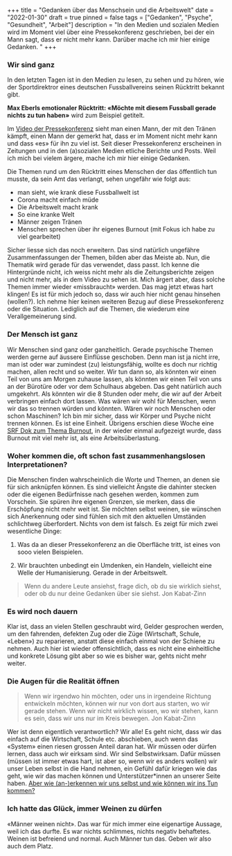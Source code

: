 +++
title = "Gedanken über das Menschsein und die Arbeitswelt"
date = "2022-01-30"
draft = true
pinned = false
tags = ["Gedanken", "Psyche", "Gesundheit", "Arbeit"]
description = "In den Medien und sozialen Medien wird im Moment viel über eine Pressekonferenz geschrieben, bei der ein Mann sagt, dass er nicht mehr kann. Darüber mache ich mir hier einige Gedanken. "
+++
### Wir sind ganz

In den letzten Tagen ist in den Medien zu lesen, zu sehen und zu hören, wie der Sportdirektror eines deutschen Fussballvereins seinen Rücktritt bekannt gibt. 

**Max Eberls emotionaler Rücktritt: «Möchte mit diesem Fussball gerade nichts zu tun haben»** wird zum Beispiel getitelt.

Im [Video der Pressekonferenz](https://www.watson.ch/sport/fussball/733102435-max-eberl-tritt-mit-emotionaler-pressekonferenz-bei-gladbach-zurueck) sieht man einen Mann, der mit den Tränen kämpft, einen Mann der gemerkt hat, dass er im Moment nicht mehr kann und dass «es» für ihn zu viel ist. Seit dieser Pressekonferenz erscheinen in Zeitungen und in den (a)sozialen Medien etliche Berichte und Posts. Weil ich mich bei vielem ärgere, mache ich mir hier einige Gedanken. 

Die Themen rund um den Rücktritt eines Menschen der das öffentlich tun musste, da sein Amt das verlangt, sehen ungefähr wie folgt aus:

* man sieht, wie krank diese Fussballwelt ist
* Corona macht einfach müde
* Die Arbeitswelt macht krank
* So eine kranke Welt
* Männer zeigen Tränen
* Menschen sprechen über ihr eigenes Burnout (mit Fokus ich habe zu viel gearbeitet)

Sicher liesse sich das noch erweitern. Das sind natürlich ungefähre Zusammenfassungen der Themen, bilden aber das Meiste ab. Nun, die Thematik wird gerade für das verwendet, dass passt. Ich kenne die Hintergründe nicht, ich weiss nicht mehr als die Zeitungsberichte zeigen und nicht mehr, als in dem Video zu sehen ist. Mich ärgert aber, dass solche Themen immer wieder «missbraucht» werden. Das mag jetzt etwas hart klingen! Es ist für mich jedoch so, dass wir auch hier nicht genau hinsehen (wollen?). Ich nehme hier keinen weiteren Bezug auf diese Pressekonferenz oder die Situation. Lediglich auf die Themen, die wiederum eine Verallgemeinerung sind. 

### Der Mensch ist ganz

Wir Menschen sind ganz oder ganzheitlich. Gerade psychische Themen werden gerne auf äussere Einflüsse geschoben. Denn man ist ja nicht irre, man ist oder war zumindest (zu) leistungsfähig, wollte es doch nur richtig machen, allen recht und so weiter. Wir tun dann so, als könnten wir einen Teil von uns am Morgen zuhause lassen, als könnten wir einen Teil von uns an der Bürotüre oder vor dem Schulhaus abgeben. Das geht natürlich auch umgekehrt. Als könnten wir die 8 Stunden oder mehr, die wir auf der Arbeit verbringen einfach dort lassen. Was wären wir wohl für Menschen, wenn wir das so trennen würden und könnten. Wären wir noch Menschen oder schon Maschinen? Ich bin mir sicher, dass wir Körper und Psyche nicht trennen können. Es ist eine Einheit. Übrigens erschien diese Woche eine [SRF Dok zum Thema Burnout](https://www.srf.ch/play/tv/dok/video/die-burnout-gesellschaft?urn=urn:srf:video:1bd2f0e7-fb8a-4c03-a848-ac96c37df992), in der wieder einmal aufgezeigt wurde, dass Burnout mit viel mehr ist, als eine Arbeitsüberlastung. 

### Woher kommen die, oft schon fast zusammenhangslosen Interpretationen?

Die Menschen finden wahrscheinlich die Worte und Themen, an denen sie für sich anknüpfen können. Es sind vielleicht Ängste die dahinter stecken oder die eigenen Bedürfnisse nach gesehen werden, kommen zum Vorschein. Sie spüren ihre eigenen Grenzen, sie merken, dass die Erschöpfung nicht mehr weit ist. Sie möchten selbst weinen, sie wünschen sich Anerkennung oder sind fühlen sich mit den aktuellen Umständen schlichtweg überfordert. Nichts von dem ist falsch. Es zeigt für mich zwei wesentliche Dinge:

1. Was da an dieser Pressekonferenz an die Oberfläche tritt, ist eines von sooo vielen Beispielen. 

2. Wir brauchten unbedingt ein Umdenken, ein Handeln, vielleicht eine Welle der Humanisierung. Gerade in der Arbeitswelt.

> Wenn du andere Leute ansiehst, frage dich, ob du sie wirklich siehst, oder ob du nur deine Gedanken über sie siehst. Jon Kabat-Zinn

### Es wird noch dauern

Klar ist, dass an vielen Stellen geschraubt wird, Gelder gesprochen werden, um den fahrenden, defekten Zug  oder die Züge (Wirtschaft, Schule, «Leben») zu reparieren, anstatt diese einfach einmal von der Schiene zu nehmen. Auch hier ist wieder offensichtlich, dass es nicht eine einheitliche und konkrete Lösung gibt aber so wie es bisher war, gehts nicht mehr weiter. 

### Die Augen für die Realität öffnen

> Wenn wir irgendwo hin möchten, oder uns in irgendeine Richtung entwickeln möchten, können wir nur von dort aus starten, wo wir gerade stehen. Wenn wir nicht wirklich wissen, wo wir stehen, kann es sein, dass wir uns nur im Kreis bewegen. Jon Kabat-Zinn

Wer ist denn eigentlich verantwortlich? Wir alle! Es geht nicht, dass wir das einfach auf die Wirtschaft, Schule etc. abschieben, auch wenn das «System» einen riesen grossen Anteil daran hat. Wir müssen oder dürfen lernen, dass auch wir eirksam sind. Wir sind Selbstwirksam. Dafür müssen (müssen ist immer etwas hart, ist aber so, wenn wir es anders wollen) wir unser Leben selbst in die Hand nehmen, ein Gefühl dafür kriegen wie das geht, wie wir das machen können und Unterstützer*innen an unserer Seite haben. [Aber wie (an-)erkennen wir uns selbst und wie können wir ins Tun kommen?](https://www.bensblog.ch/tags/selbstmanagement/)

### Ich hatte das Glück, immer Weinen zu dürfen

«Männer weinen nicht». Das war für mich immer eine eigenartige Aussage, weil ich das durfte. Es war nichts schlimmes, nichts negativ behaftetes. Weinen ist befreiend und normal. Auch Männer tun das. Geben wir also auch dem Platz.